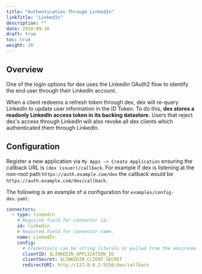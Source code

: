 ```yaml
---
title: "Authentication Through LinkedIn"
linkTitle: "LinkedIn"
description: ""
date: 2020-09-30
draft: true
toc: true
weight: 20
---
```


## Overview

One of the login options for dex uses the LinkedIn OAuth2 flow to identify the end user through their LinkedIn account.

When a client redeems a refresh token through dex, dex will re-query LinkedIn to update user information in the ID Token. To do this, __dex stores a readonly LinkedIn access token in its backing datastore.__ Users that reject dex's access through LinkedIn will also revoke all dex clients which authenticated them through LinkedIn.

## Configuration

Register a new application via `My Apps -> Create Application` ensuring the callback URL is `(dex issuer)/callback`. For example if dex is listening at the non-root path `https://auth.example.com/dex` the callback would be `https://auth.example.com/dex/callback`.

The following is an example of a configuration for `examples/config-dev.yaml`:

```yaml
connectors:
  - type: linkedin
    # Required field for connector id.
    id: linkedin
    # Required field for connector name.
    name: LinkedIn
    config:
      # Credentials can be string literals or pulled from the environment.
      clientID: $LINKEDIN_APPLICATION_ID
      clientSecret: $LINKEDIN_CLIENT_SECRET
      redirectURI: http://127.0.0.1:5556/dex/callback
```
